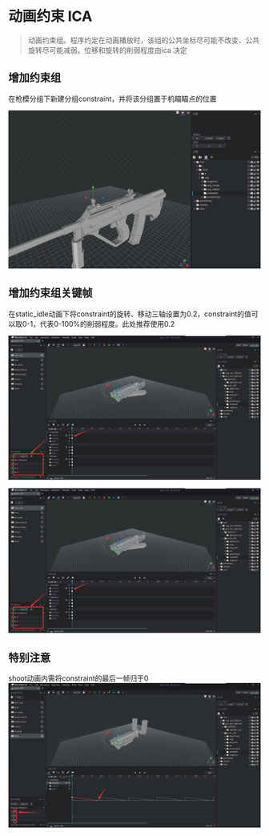 # 动画约束 ICA

>动画约束组。程序约定在动画播放时，该组的公共坐标尽可能不改变、公共旋转尽可能减弱。位移和旋转的削弱程度由ica 决定

## 增加约束组
在枪模分组下新建分组constraint，并将该分组置于机瞄瞄点的位置

![1.1](./1.1.png)

## 增加约束组关键帧
在static_idle动画下将constraint的旋转、移动三轴设置为0.2，constraint的值可以取0-1，代表0-100%的削弱程度。此处推荐使用0.2

![1.2.1](./1.2.1.png)

![1.2.1](./1.2.1.png)

## 特别注意
shoot动画内需将constraint的最后一帧归于0
![1.3](./1.3.png)